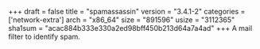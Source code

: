 +++
draft = false
title = "spamassassin"
version = "3.4.1-2"
categories = ['network-extra']
arch = "x86_64"
size = "891596"
usize = "3112365"
sha1sum = "acac884b333e330a2ed98bff450b213d64a7a4ad"
+++
A mail filter to identify spam.